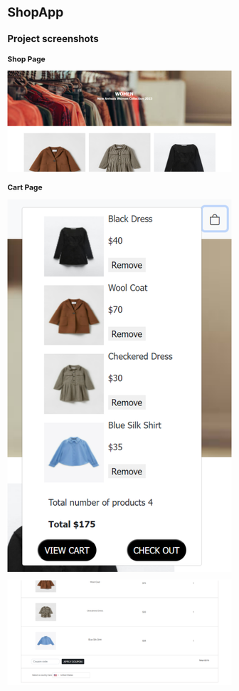 # ShopApp

## Project screenshots

### Shop Page

![Alt text](./public/shop1.png)

### Cart Page

![Alt text](./public/shop2.png)

![Alt text](./public/shop3.png)
